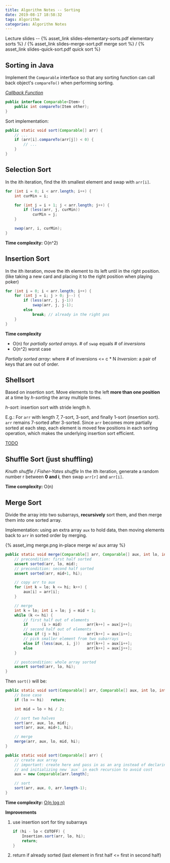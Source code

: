 ```yaml
---
title: Algorithm Notes -- Sorting
date: 2019-08-17 18:58:32
tags: Algorithm
categories: Algorithm Notes
---
```


Lecture slides -- {% asset_link slides-elementary-sorts.pdf elementary sorts %} / {% asset_link slides-merge-sort.pdf merge sort %} / {% asset_link slides-quick-sort.pdf quick sort %}


## Sorting in Java

Implement the `Comparable` interface so that any sorting function can call back object's `compareTo()` when performing sorting.

[*Callback Function*](https://stackoverflow.com/questions/824234/what-is-a-callback-function)

<!-- more -->

```java
public interface Comparable<Item> {
    public int compareTo(Item other);
}
```

Sort implementation:

```java
public static void sort(Comparable[] arr) {
    // ...
    if (arr[i].compareTo(arr[j]) < 0) {
        // ...
    }
}
```

## Selection Sort

In the ith iteration, find the ith smallest element and swap with `arr[i]`.

```java
for (int i = 0; i < arr.length; i++) {
    int curMin = i;

    for (int j = i + 1; j < arr.length; j++) {
        if (less(arr, j, curMin))
            curMin = j;
    }

    swap(arr, i, curMin);
}
```

**Time complexity:** O(n^2)

## Insertion Sort

In the ith iteration, move the ith element to its left until in the right position.
(like taking a new card and placing it to the right position when playing poker)

```java
for (int i = 0; i < arr.length; i++) {
    for (int j = i; j > 0; j--) {
        if (less(arr, j, j-1))
            swap(arr, j, j-1);
        else
            break; // already in the right pos
    }   
}
```

**Time complexity**
- O(n) for *partially sorted arrays*.
    \# of `swap` equals # of *inversions*
- O(n^2) worst case

*Partially sorted array*: where # of inversions <= c * N
*Inversion*: a pair of keys that are out of order.

## Shellsort

Based on insertion sort. Move elements to the left **more than one position** at a time by *h-sorting* the array multiple times.

*h-sort*: insertion sort with stride length *h*.

E.g.: For `arr` with length 7, 7-sort, 3-sort, and finally 1-sort (insertion sort). `arr` remains 7-sorted after 3-sorted. Since `arr` becomes more partially sorted at each step, each element is moved few positions in each sorting operation, which makes the underlying insertion sort efficient.

[TODO](https://www.bilibili.com/video/av9005901/?p=10)

## Shuffle Sort (just shuffling)

*Knuth shuffle / Fisher-Yates shuffle*
In the ith iteration, generate a random number r between **0 and i**, then swap `arr[r]` and `arr[i]`.

**Time complexity:** O(n)


## Merge Sort

Divide the array into two subarrays, **recursively** sort them, and then merge them into one sorted array.

Implementation: using an extra array `aux` to hold data, then moving elements back to `arr` in sorted order by merging.

{% asset_img merge.png in-place merge w/ aux array %}

```java
public static void merge(Comparable[] arr, Comparable[] aux, int lo, int mid, int hi) {
    // precondition: first half sorted
    assert sorted(arr, lo, mid);
    // precondition: second half sorted
    assert sorted(arr, mid+1, hi);

    // copy arr to aux
    for (int k = lo; k <= hi; k++) {
        aux[i] = arr[i];
    }

    // merge
    int k = lo; int i = lo; j = mid + 1;
    while (k <= hi) {
        // first half out of elements
        if      (i > mid)           arr[k++] = aux[j++];
        // second half out of elements
        else if (j > hi)            arr[k++] = aux[i++];
        // pick smaller element from two subarrays
        else if (less(aux, i, j))   arr[k++] = aux[i++];
        else                        arr[k++] = aux[j++];
    }

    // postcondition: whole array sorted
    assert sorted(arr, lo, hi);
}
```

Then `sort()` will be:

```java
public static void sort(Comparable[] arr, Comparable[] aux, int lo, int hi) {
    // base case
    if (lo >= hi)   return;

    int mid = lo + hi / 2;

    // sort two halves
    sort(arr, aux, lo, mid);
    sort(arr, aux, mid+1, hi);

    // merge
    merge(arr, aux, lo, mid, hi);
}

public static void sort(Comparable[] arr) {
    // create aux array
    // important: create here and pass in as an arg instead of declaring
    // and initializing new `aux` in each recursion to avoid cost
    aux = new Comparable[arr.length];

    // sort
    sort(arr, aux, 0, arr.length-1);
}
```

**Time complexity:** [O(n log n)](https://softwareengineering.stackexchange.com/a/297203)

**Improvements**

1. use insertion sort for tiny subarrays

    ```java
    if (hi - lo < CUTOFF) {
        Insertion.sort(arr, lo, hi);
        return;
    }
    ```
2. return if already sorted (last element in first half <= first in second half)